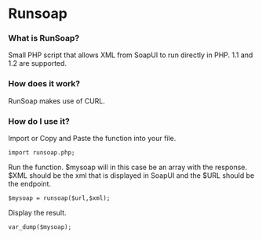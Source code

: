 # Runsoap

### What is RunSoap?
Small PHP script that allows XML from SoapUI to run directly in PHP. 1.1 and 1.2 are supported.

### How does it work?
RunSoap makes use of CURL.

### How do I use it?

Import or Copy and Paste the function into your file.

`import runsoap.php;`


Run the function. $mysoap will in this case be an array with the response. $XML should be the xml that is displayed in SoapUI and the $URL should be the endpoint.

`$mysoap = runsoap($url,$xml); `


Display the result.

`var_dump($mysoap);`
